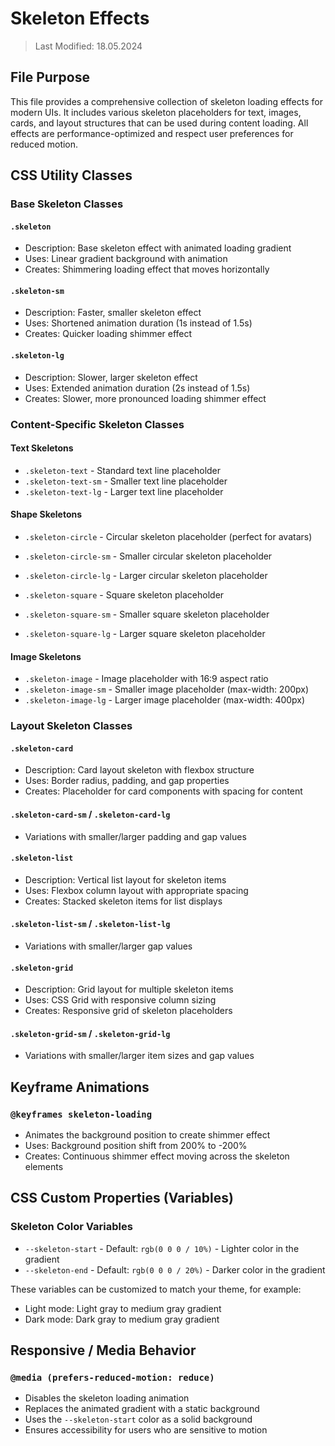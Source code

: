 # Skeleton Effects
> Last Modified: 18.05.2024

## File Purpose

This file provides a comprehensive collection of skeleton loading effects for modern UIs. It includes various skeleton placeholders for text, images, cards, and layout structures that can be used during content loading. All effects are performance-optimized and respect user preferences for reduced motion.

## CSS Utility Classes

### Base Skeleton Classes

#### `.skeleton`
- Description: Base skeleton effect with animated loading gradient
- Uses: Linear gradient background with animation
- Creates: Shimmering loading effect that moves horizontally

#### `.skeleton-sm`
- Description: Faster, smaller skeleton effect
- Uses: Shortened animation duration (1s instead of 1.5s)
- Creates: Quicker loading shimmer effect

#### `.skeleton-lg`
- Description: Slower, larger skeleton effect
- Uses: Extended animation duration (2s instead of 1.5s)
- Creates: Slower, more pronounced loading shimmer effect

### Content-Specific Skeleton Classes

#### Text Skeletons

- `.skeleton-text` - Standard text line placeholder
- `.skeleton-text-sm` - Smaller text line placeholder
- `.skeleton-text-lg` - Larger text line placeholder

#### Shape Skeletons

- `.skeleton-circle` - Circular skeleton placeholder (perfect for avatars)
- `.skeleton-circle-sm` - Smaller circular skeleton placeholder
- `.skeleton-circle-lg` - Larger circular skeleton placeholder

- `.skeleton-square` - Square skeleton placeholder
- `.skeleton-square-sm` - Smaller square skeleton placeholder
- `.skeleton-square-lg` - Larger square skeleton placeholder

#### Image Skeletons

- `.skeleton-image` - Image placeholder with 16:9 aspect ratio
- `.skeleton-image-sm` - Smaller image placeholder (max-width: 200px)
- `.skeleton-image-lg` - Larger image placeholder (max-width: 400px)

### Layout Skeleton Classes

#### `.skeleton-card`
- Description: Card layout skeleton with flexbox structure
- Uses: Border radius, padding, and gap properties
- Creates: Placeholder for card components with spacing for content

#### `.skeleton-card-sm` / `.skeleton-card-lg`
- Variations with smaller/larger padding and gap values

#### `.skeleton-list`
- Description: Vertical list layout for skeleton items
- Uses: Flexbox column layout with appropriate spacing
- Creates: Stacked skeleton items for list displays

#### `.skeleton-list-sm` / `.skeleton-list-lg`
- Variations with smaller/larger gap values

#### `.skeleton-grid`
- Description: Grid layout for multiple skeleton items
- Uses: CSS Grid with responsive column sizing
- Creates: Responsive grid of skeleton placeholders

#### `.skeleton-grid-sm` / `.skeleton-grid-lg`
- Variations with smaller/larger item sizes and gap values

## Keyframe Animations

### `@keyframes skeleton-loading`
- Animates the background position to create shimmer effect
- Uses: Background position shift from 200% to -200%
- Creates: Continuous shimmer effect moving across the skeleton elements

## CSS Custom Properties (Variables)

### Skeleton Color Variables
- `--skeleton-start` - Default: `rgb(0 0 0 / 10%)` - Lighter color in the gradient
- `--skeleton-end` - Default: `rgb(0 0 0 / 20%)` - Darker color in the gradient

These variables can be customized to match your theme, for example:
- Light mode: Light gray to medium gray gradient
- Dark mode: Dark gray to medium gray gradient

## Responsive / Media Behavior

### `@media (prefers-reduced-motion: reduce)`
- Disables the skeleton loading animation
- Replaces the animated gradient with a static background
- Uses the `--skeleton-start` color as a solid background
- Ensures accessibility for users who are sensitive to motion 